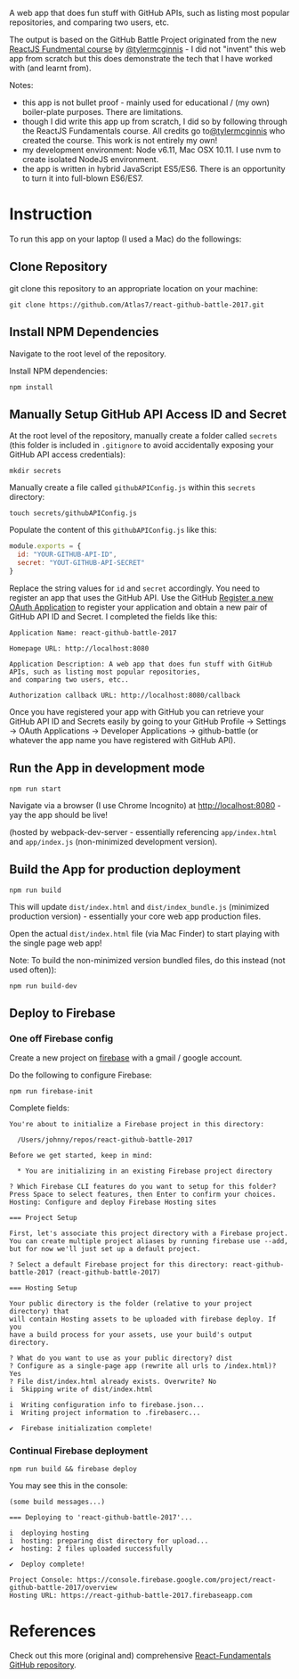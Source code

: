 A web app that does fun stuff with GitHub APIs, such as listing most popular repositories, and comparing two users, etc.

The output is based on the GitHub Battle Project originated from the new [ReactJS Fundmental course](tylermcginnis.com)
by [@tylermcginnis](https://github.com/tylermcginnis) - I did not "invent" this web app from scratch but this
does demonstrate the tech that I have worked with (and learnt from).

Notes:

- this app is not bullet proof - mainly used for educational / (my own) boiler-plate purposes. There are limitations.
- though I did write this app up from scratch, I did so by following through the ReactJS Fundamentals course.
All credits go to[@tylermcginnis](https://github.com/tylermcginnis) who created the course.
This work is not entirely my own!
- my development environment: Node v6.11, Mac OSX 10.11. I use nvm to create isolated NodeJS environment.
- the app is written in hybrid JavaScript ES5/ES6. There is an opportunity to turn it into full-blown ES6/ES7.

# Instruction

To run this app on your laptop (I used a Mac) do the followings:

## Clone Repository

git clone this repository to an appropriate location on your machine:

```
git clone https://github.com/Atlas7/react-github-battle-2017.git
```


## Install NPM Dependencies

Navigate to the root level of the repository.

Install NPM dependencies:

```
npm install
```


## Manually Setup GitHub API Access ID and Secret

At the root level of the repository, manually create a folder called `secrets`
(this folder is included in `.gitignore` to avoid accidentally exposing your GitHub API access credentials):

```
mkdir secrets
```

Manually create a file called `githubAPIConfig.js` within this `secrets` directory:

```
touch secrets/githubAPIConfig.js
```

Populate the content of this `githubAPIConfig.js` like this:

```js
module.exports = {
  id: "YOUR-GITHUB-API-ID",
  secret: "YOUT-GITHUB-API-SECRET"
}
```

Replace the string values for `id` and `secret` accordingly. You need to register an app that uses the GitHub API. 
Use the GitHub [Register a new OAuth Application](https://github.com/settings/applications/new) to register your
application and obtain a new pair of GitHub API ID and Secret. I completed the fields like this:

```
Application Name: react-github-battle-2017

Homepage URL: http://localhost:8080

Application Description: A web app that does fun stuff with GitHub APIs, such as listing most popular repositories,
and comparing two users, etc..

Authorization callback URL: http://localhost:8080/callback
```

Once you have registered your app with GitHub you can retrieve your GitHub API ID and Secrets easily by going to your 
GitHub Profile -> Settings -> OAuth Applications -> Developer Applications -> github-battle (or whatever the app name 
you have registered with GitHub API).

## Run the App in development mode

```
npm run start
```

Navigate via a browser (I use Chrome Incognito) at [http://localhost:8080](http://localhost:8080) - yay the app
should be live!

(hosted by webpack-dev-server - essentially referencing `app/index.html` and `app/index.js`
(non-minimized development version).


## Build the App for production deployment

```
npm run build
```

This will update `dist/index.html` and `dist/index_bundle.js` (minimized production version) - essentially your
core web app production files.

Open the actual `dist/index.html` file (via Mac Finder) to start playing with the single page web app!

Note: To build the non-minimized version bundled files, do this instead (not used often)):

```
npm run build-dev
```

## Deploy to Firebase

### One off Firebase config

Create a new project on [firebase](https://firebase.google.com/) with a gmail / google account.

Do the following to configure Firebase:

```
npm run firebase-init
```

Complete fields:

```
You're about to initialize a Firebase project in this directory:

  /Users/johnny/repos/react-github-battle-2017

Before we get started, keep in mind:

  * You are initializing in an existing Firebase project directory

? Which Firebase CLI features do you want to setup for this folder? Press Space to select features, then Enter to confirm your choices. Hosting: Configure and deploy Firebase Hosting sites

=== Project Setup

First, let's associate this project directory with a Firebase project.
You can create multiple project aliases by running firebase use --add, 
but for now we'll just set up a default project.

? Select a default Firebase project for this directory: react-github-battle-2017 (react-github-battle-2017)

=== Hosting Setup

Your public directory is the folder (relative to your project directory) that
will contain Hosting assets to be uploaded with firebase deploy. If you
have a build process for your assets, use your build's output directory.

? What do you want to use as your public directory? dist
? Configure as a single-page app (rewrite all urls to /index.html)? Yes
? File dist/index.html already exists. Overwrite? No
i  Skipping write of dist/index.html

i  Writing configuration info to firebase.json...
i  Writing project information to .firebaserc...

✔  Firebase initialization complete!
```

### Continual Firebase deployment

```
npm run build && firebase deploy
```

You may see this in the console:

```
(some build messages...)

=== Deploying to 'react-github-battle-2017'...

i  deploying hosting
i  hosting: preparing dist directory for upload...
✔  hosting: 2 files uploaded successfully

✔  Deploy complete!

Project Console: https://console.firebase.google.com/project/react-github-battle-2017/overview
Hosting URL: https://react-github-battle-2017.firebaseapp.com
```

# References

Check out this more (original and) comprehensive
[React-Fundamentals GitHub repository](https://github.com/tylermcginnis/react-fundamentals).

